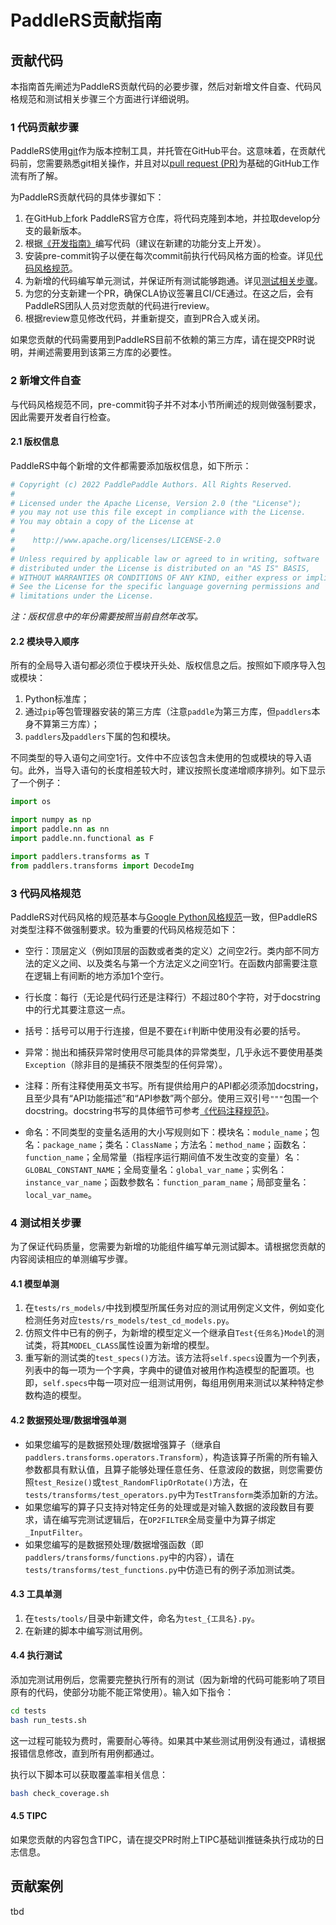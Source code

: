 # PaddleRS贡献指南

## 贡献代码

本指南首先阐述为PaddleRS贡献代码的必要步骤，然后对新增文件自查、代码风格规范和测试相关步骤三个方面进行详细说明。

### 1 代码贡献步骤

PaddleRS使用[git](https://git-scm.com/doc)作为版本控制工具，并托管在GitHub平台。这意味着，在贡献代码前，您需要熟悉git相关操作，并且对以[pull request (PR)](https://docs.github.com/cn/pull-requests/collaborating-with-pull-requests/proposing-changes-to-your-work-with-pull-requests/about-pull-requests)为基础的GitHub工作流有所了解。

为PaddleRS贡献代码的具体步骤如下：

1. 在GitHub上fork PaddleRS官方仓库，将代码克隆到本地，并拉取develop分支的最新版本。
2. 根据[《开发指南》](dev/dev_guide.md)编写代码（建议在新建的功能分支上开发）。
3. 安装pre-commit钩子以便在每次commit前执行代码风格方面的检查。详见[代码风格规范](#3-代码风格规范)。
4. 为新增的代码编写单元测试，并保证所有测试能够跑通。详见[测试相关步骤](#4-测试相关步骤)。
5. 为您的分支新建一个PR，确保CLA协议签署且CI/CE通过。在这之后，会有PaddleRS团队人员对您贡献的代码进行review。
6. 根据review意见修改代码，并重新提交，直到PR合入或关闭。

如果您贡献的代码需要用到PaddleRS目前不依赖的第三方库，请在提交PR时说明，并阐述需要用到该第三方库的必要性。

### 2 新增文件自查

与代码风格规范不同，pre-commit钩子并不对本小节所阐述的规则做强制要求，因此需要开发者自行检查。

#### 2.1 版权信息

PaddleRS中每个新增的文件都需要添加版权信息，如下所示：

```python
# Copyright (c) 2022 PaddlePaddle Authors. All Rights Reserved.
#
# Licensed under the Apache License, Version 2.0 (the "License");
# you may not use this file except in compliance with the License.
# You may obtain a copy of the License at
#
#    http://www.apache.org/licenses/LICENSE-2.0
#
# Unless required by applicable law or agreed to in writing, software
# distributed under the License is distributed on an "AS IS" BASIS,
# WITHOUT WARRANTIES OR CONDITIONS OF ANY KIND, either express or implied.
# See the License for the specific language governing permissions and
# limitations under the License.
```

*注：版权信息中的年份需要按照当前自然年改写。*

#### 2.2 模块导入顺序

所有的全局导入语句都必须位于模块开头处、版权信息之后。按照如下顺序导入包或模块：

1. Python标准库；
2. 通过`pip`等包管理器安装的第三方库（注意`paddle`为第三方库，但`paddlers`本身不算第三方库）；
3. `paddlers`及`paddlers`下属的包和模块。

不同类型的导入语句之间空1行。文件中不应该包含未使用的包或模块的导入语句。此外，当导入语句的长度相差较大时，建议按照长度递增顺序排列。如下显示了一个例子：

```python
import os

import numpy as np
import paddle.nn as nn
import paddle.nn.functional as F

import paddlers.transforms as T
from paddlers.transforms import DecodeImg
```

### 3 代码风格规范

PaddleRS对代码风格的规范基本与[Google Python风格规范](https://zh-google-styleguide.readthedocs.io/en/latest/google-python-styleguide/python_style_rules/)一致，但PaddleRS对类型注释不做强制要求。较为重要的代码风格规范如下：

- 空行：顶层定义（例如顶层的函数或者类的定义）之间空2行。类内部不同方法的定义之间、以及类名与第一个方法定义之间空1行。在函数内部需要注意在逻辑上有间断的地方添加1个空行。

- 行长度：每行（无论是代码行还是注释行）不超过80个字符，对于docstring中的行尤其要注意这一点。

- 括号：括号可以用于行连接，但是不要在`if`判断中使用没有必要的括号。

- 异常：抛出和捕获异常时使用尽可能具体的异常类型，几乎永远不要使用基类`Exception`（除非目的是捕获不限类型的任何异常）。

- 注释：所有注释使用英文书写。所有提供给用户的API都必须添加docstring，且至少具有“API功能描述”和“API参数”两个部分。使用三双引号`"""`包围一个docstring。docstring书写的具体细节可参考[《代码注释规范》](dev/docstring.md)。

- 命名：不同类型的变量名适用的大小写规则如下：模块名：`module_name`；包名：`package_name`；类名：`ClassName`；方法名：`method_name`；函数名：`function_name`；全局常量（指程序运行期间值不发生改变的变量）名：`GLOBAL_CONSTANT_NAME`；全局变量名：`global_var_name`；实例名：`instance_var_name`；函数参数名：`function_param_name`；局部变量名：`local_var_name`。

### 4 测试相关步骤

为了保证代码质量，您需要为新增的功能组件编写单元测试脚本。请根据您贡献的内容阅读相应的单测编写步骤。

#### 4.1 模型单测

1. 在`tests/rs_models/`中找到模型所属任务对应的测试用例定义文件，例如变化检测任务对应`tests/rs_models/test_cd_models.py`。
2. 仿照文件中已有的例子，为新增的模型定义一个继承自`Test{任务名}Model`的测试类，将其`MODEL_CLASS`属性设置为新增的模型。
3. 重写新的测试类的`test_specs()`方法。该方法将`self.specs`设置为一个列表，列表中的每一项为一个字典，字典中的键值对被用作构造模型的配置项。也即，`self.specs`中每一项对应一组测试用例，每组用例用来测试以某种特定参数构造的模型。

#### 4.2 数据预处理/数据增强单测

- 如果您编写的是数据预处理/数据增强算子（继承自`paddlers.transforms.operators.Transform`），构造该算子所需的所有输入参数都具有默认值，且算子能够处理任意任务、任意波段的数据，则您需要仿照`test_Resize()`或`test_RandomFlipOrRotate()`方法，在`tests/transforms/test_operators.py`中为`TestTransform`类添加新的方法。
- 如果您编写的算子只支持对特定任务的处理或是对输入数据的波段数目有要求，请在编写完测试逻辑后，在`OP2FILTER`全局变量中为算子绑定`_InputFilter`。
- 如果您编写的是数据预处理/数据增强函数（即`paddlers/transforms/functions.py`中的内容），请在`tests/transforms/test_functions.py`中仿造已有的例子添加测试类。

#### 4.3 工具单测

1. 在`tests/tools/`目录中新建文件，命名为`test_{工具名}.py`。
2. 在新建的脚本中编写测试用例。

#### 4.4 执行测试

添加完测试用例后，您需要完整执行所有的测试（因为新增的代码可能影响了项目原有的代码，使部分功能不能正常使用）。输入如下指令：

```bash
cd tests
bash run_tests.sh
```

这一过程可能较为费时，需要耐心等待。如果其中某些测试用例没有通过，请根据报错信息修改，直到所有用例都通过。

执行以下脚本可以获取覆盖率相关信息：

```bash
bash check_coverage.sh
```

#### 4.5 TIPC

如果您贡献的内容包含TIPC，请在提交PR时附上TIPC基础训推链条执行成功的日志信息。

## 贡献案例

tbd
